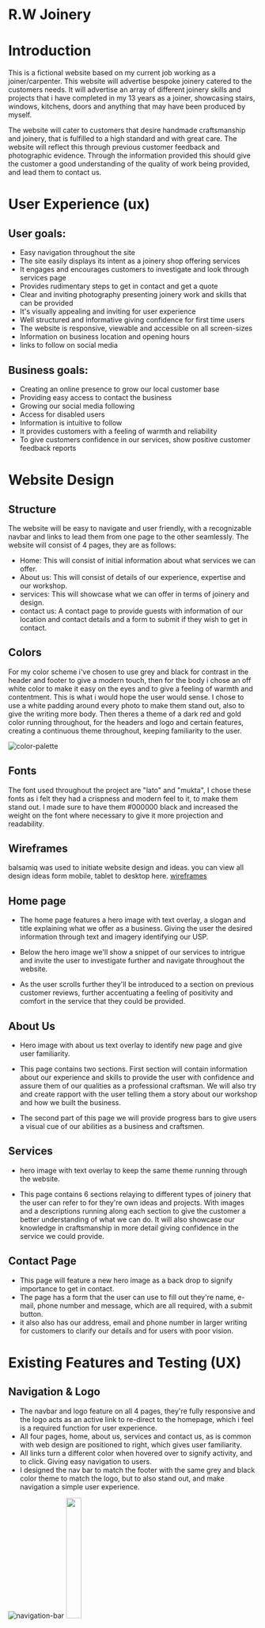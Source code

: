 #  R.W Joinery
# Introduction
<p> This is a fictional website based on my current job working as a joiner/carpenter. This website will advertise bespoke joinery catered to the customers needs. It will advertise an array of different joinery skills and projects that i have completed in my 13 years as a joiner, showcasing stairs, windows, kitchens, doors and anything that may have been produced by myself.

The website will cater to customers that desire handmade craftsmanship and joinery, that is fulfilled to a high standard and with great care. The website will reflect this through previous customer feedback and photographic evidence. Through the information provided this should give the customer a good understanding of the quality of work being provided, and lead them to contact us. </p>  
   
# User Experience (ux)

## User goals:
* Easy navigation throughout the site
* The site easily displays its intent as a joinery shop offering services 
* It engages and encourages customers to investigate and look through services page
* Provides rudimentary steps to get in contact and get a quote
* Clear and inviting photography presenting joinery work and skills that can be provided
* It's visually appealing and inviting for user experience
* Well structured and informative giving confidence for first time users
* The website is responsive, viewable and accessible on all screen-sizes 
* Information on business location and opening hours
* links to follow on social media




## Business goals:
* Creating an online presence to grow our local customer base
* Providing easy access to contact the business 
* Growing our social media following
* Access for disabled users
* Information is intuitive to follow 
* It provides customers with a feeling of warmth and reliability 
* To give customers confidence in our services, show positive customer feedback reports

# Website Design

## Structure

The website will be easy to navigate and user friendly, with a recognizable navbar and links to lead them from one page to the other seamlessly. The website will consist of 4 pages, they are as follows:

* Home: This will consist of initial information about what services we can offer.
* About us: This will consist of details of our experience, expertise and our workshop.
* services: This will showcase what we can offer in terms of joinery and design.
* contact us: A contact page to provide guests with information of our location and contact details and a form to submit if they wish to get in contact.

## Colors 

For my color scheme i've chosen to use grey and black for contrast in the header and footer to give a modern touch, then for the body i chose an off white color to make it easy on the eyes and to give a feeling of warmth and contentment. This is what i would hope the user would sense. I chose to use a white padding around every photo to make them stand out, also to give the writing more body. Then theres a theme of a dark red and gold color running throughout, for the headers and logo and certain features, creating a continuous theme throughout, keeping familiarity to the user.

![color-palette](/screenshots/color-palette.png)

## Fonts
 The font used throughout the project are "lato" and "mukta", I chose these fonts as i felt they had a crispness and modern feel to it, to make them stand out. I made sure to have them #000000 black and increased the weight on the font where necessary to give it more projection and readability.

## Wireframes
  balsamiq was used to initiate website design and ideas. you can view all design ideas form mobile, tablet to desktop here. [wireframes](./wireframes/)

## Home page
 * The home page features a hero image with text overlay, a slogan and title explaining what we offer as a business. Giving the user the desired information through text and imagery identifying our USP. 
 
 * Below the hero image we'll show a snippet of our services to intrigue and invite the user to investigate further and navigate throughout the website. 

 * As the user scrolls further they'll be introduced to a section on previous customer reviews, further accentuating a feeling of positivity and comfort in the service that they could be provided.
 
 
 ## About Us
 * Hero image with about us text overlay to identify new page and give user familiarity.
 
 * This page contains two sections. First section will contain information about our experience and skills to provide the user with confidence and assure them of our qualities as a professional craftsman. We will also try and create rapport with the user telling them a story about our workshop and how we built the business.
 
 * The second part of this page we will provide progress bars to give users a visual cue of our abilities as a business and craftsmen.
 
 ## Services
 * hero image with text overlay to keep the same theme running through the website.

 * This page contains 6 sections relaying to different types of joinery that the user can refer to for they're own ideas and projects. With images and a descriptions running along each section to give the customer a better understanding of what we can do. It will also showcase our knowledge in craftsmanship in more detail giving confidence in the service we could provide.

 ## Contact Page
  * This page will feature a new hero image as a back drop to signify importance to get in contact.
  * The page has a form that the user can use to fill out they're name, e-mail, phone number and message, which are all required, with a submit button.
  * it also also has our address, email and phone number in larger writing for customers to clarify our details and for users with poor vision.

 # Existing Features and Testing (UX)
 ## Navigation & Logo
* The navbar and logo feature on all 4 pages, they're fully responsive and the logo acts as an active link to re-direct to the homepage, which i feel is a required function for user experience.
* All four pages, home, about us, services and contact us, as is common with web design are positioned to right, which gives user familiarity.
* All links turn a different color when hovered over to signify activity, and to click. Giving easy navigation to users.
* I designed the nav bar to match the footer with the same grey and black color theme to match the logo, but to also stand out, and make navigation a simple user experience.
   
![navigation-bar](screenshots/nav-bar.png)
<img src="screenshots/logo.png" width=25% height=25%>

 ## Footer
 * The footer is displayed throughout all pages, with the address of our workshop to the left, opening hours displayed centrally and social media links displayed to the right.  
 * The footer is fully responsive, as the screen becomes smaller any content to the right will wrap underneath, with active social media links displayed to the bottom, followed by opening hours and address details stacking on one another.

![footer](screenshots/footer.png)
## Home 
* This page shows off a snippet of our services section to entice customers, with customer reviews aligned beneath to give users positive re-enforcement. The services header is also active, just like the navbar, it changes color when hovered over, when clicked they will be re-directed straight to the services page. We also have a beautiful hero image of a man working on a lathe, this image lets users know that they've directed themselves to the right page.

* The main hero image that is through three pages, Home, about us and services.

![home-page](screenshots/hero-image.png)

* Introduction to a snippet services section, with an active link which takes them straight to the full services page.

<img src="screenshots/services-homepage.png" width=100% height=75%>
   
<img src="screenshots/services-button.png" width=25% height=25% >
   
<img src="screenshots/active-services-button.png" width=25% height=25%>

* Testimonials section for customer feedback.

<img src="screenshots/testimonials.png" width=100% height=75%>




## About us
* This page provides a deep insight to the owners skills and experience, with pictures aligned either side of each paragraph. A progress bar follows below giving a visual cue of customer satisfaction with the logo matching in color theme. As a user i want get a feel feel for the business, and the people behind it, this is what this page hopefully achieves for the business, by getting more personal.

![about-page](screenshots/about-us.png)

* This is the progress bar that follows beneath which is responsive:

![progress-bar](screenshots/progress-bar.png)
<img src="screenshots/progress-bar-responsive.png" width=25% height=25%>

## Services 
* This page provides a more in depth look at our services, with 6 pictures of varying joinery and carpentry work, we open the user to a body of work with which they can feel comfortable in our abilities, a descriptive paragraph follows each image.

<img src="screenshots/services-page-1.png" width=100% height=50%>

<img src="screenshots/services-page-2.png" width=100% height=50%>
## Contact us
* Containing a form block and address block, with a map spanning the width of the page beneath. This page strikes a different tone intentionally, aligning more with the navbar, footer and logo. This lets the user know they've landed on an important page, and to get in contact.

![contact-form](screenshots/contact-form.png)

# Map
* Spanning the entire width of the page, the map is easy to navigate for users.
 
![google-map](screenshots/contact-map.png)

## Future Features

* An additional portfolio/gallery page that shows off a greater display of work.
* pictures shown in the services section could be made more dynamic by using carousel to show before and after pictures.
* Use of a back to the top arrow to save scrolling time.
* Use of a hamburger button to reduce real estate on the navbar for smaller devices.
* A landing page for when users have submitted they're form.

 
# Manual Testing
## Navigation

* Navigation bar logo is active and responds to re-directing back to the homepage when clicking.
* Menu links are active and work as they should.
* The menu list turns yellow when hovered over which indicates functionality and responds as intended.
* The navbar is also fully responsive with menu list items wrapping beneath logo on smaller devices, working as intended.

## Home page

* On the home page the services button works as intended redirecting users to a more in depth look at services page.
* The hover function works as intended turning yellow once hovered over.

## About page

* We have a dynamic progress bar situated below our "Experience" and The workshop" write up. Its fully responsive and works as it should, with the progress bars reducing in size for smaller screens with the logo situated neatly above it.

## Services page

* The services section contains two rows of three images aligned next to each other with three columns separating the images. They wrap into rows of two images and then one as the screen size decreases working as intended.

## Contact page

* Contact form works as intended, all fields have to be have the sufficient data correctly entered for the form to submit.
* It submits correctly to Code Institute form dump with name, email, phone number and message all recorded as submitted.
![email-submitted](/screenshots/code-institute-formdump.png)

# Testing User Stories
# Validation
* HTML Validator was run explicitly towards the end of project development. All issues that were identified have been fix'd, any changes that were made, i made sure to run it through again to make sure there were no miscellaneous code displaced. This may have been a mistake on my part to not run it through til end of my project, moving on to other projects i'll be sure to have more control and insight to my project by putting my code through from the start of building my project, therefore having more control in the process of building my webpage.

* CSS Validator and jigsaw validator was also run at the end phase of the project luckily finding no issues in my code.

* Lighthouse was run at the end of project development, as with validation, i unfortunately did not use light house to have more version control of my project, instead purely focusing on aesthetic design and trying to implement my vision with coding. Going forward i would make full use of lighthouse and fine tune my website as i go along, using lighthouse as a tool to edit/fix any issues, making for a better performing and more accessible website.

# Browser Compatibility
The website was tested on the following browsers:
* Google Chrome
* Safari
* Mozilla Firefox

They all appeared as they should.

# Deployment
The website was deployed using github, these are the steps i followed.
* Login to github.
* click on settings tab placed above the green code button.
* On the left scroll to find "Pages" which will open up a new section.
* Go to source and select master branch.
* Once master branch has been selected, the page will give you a link indicating a successful deployment.
The link to the live website is here: https://washer143.github.io/r.wjoinery-msp1/


If you wish to clone the repository these are the steps to take:
* Go to github repository.
* Go to the code button located next to the gitpod button and click.
* Select if you want to clone with https, SSH or Github CLI. 
* Click button beside url to copy to clipboard
* Open with github desktop, and follow the prompts to complete the clone. 
* Alternatively you can open Git Bash and change the current working directory, to where you want a cloned directory.
* Type git clone in the terminal, paste the URL you copied earlier, and press “enter” to create your local clone.

If you want to fork the repository you can click the fork button located towards the top right of the page.

# Responsiveness
i started this project on my laptop, i therefore instinctively produced this project as a laptop version first project, which in hindsight i should have given more thought to, but at the time i felt it would be the best way to implement my ideas and then scale down, not that there is a problem with this option, but as i came to learn in media queries, i ran into a multitude of issues. After painstakingly adding and editing code, i finally got it to respond the way i wanted to, from laptop, tablet to mobile device. However for much larger desktop screens i need to tweak the project, by doing a four grid layout system, so there's enough material to span across the page. This is something to consider for future projects.
 
# Bugs

# Unfixed Bugs

 # Languages
 * HTML
 * CSS

 # Websites & tools
 * Balsamiq (for wireframes and initial development ideas)
 * Coolors (for color palette inspiration)
 * Google Fonts (to choose the right fonts for my project)
 * Google maps (to provide map for contact page)
 * Font Awesome (for icons throughout project)
 * Github (to store my repository)
 * Gitpod (to build my project and write code)
 * Git (for version control)
 * freeconvert (to convert my png pictures to webp)
 

## Credits

## Photos

From unsplash
*


## Takeaway








 


   
